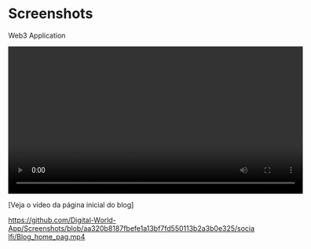 # Screenshots

Web3 Application

<video width="600" controls>
  <source src="https://github.com/Digital-World-App/Screenshots/blob/aa320b8187fbefe1a13bf7fd550113b2a3b0e325/socialfi/Blog_home_pag.mp4?raw=true" type="video/mp4">
  Your browser does not support the video tag.
</video>

[Veja o vídeo da página inicial do blog]

https://github.com/Digital-World-App/Screenshots/blob/aa320b8187fbefe1a13bf7fd550113b2a3b0e325/socialfi/Blog_home_pag.mp4
